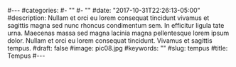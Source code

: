 #---
#categories:
#- ""
#- ""
#date: "2017-10-31T22:26:13-05:00"
#description: Nullam et orci eu lorem consequat tincidunt vivamus et sagittis magna sed nunc rhoncus condimentum sem. In efficitur ligula tate urna. Maecenas massa sed magna lacinia magna pellentesque lorem ipsum dolor. Nullam et orci eu lorem consequat tincidunt. Vivamus et sagittis tempus.
#draft: false
#image: pic08.jpg
#keywords: ""
#slug: tempus
#title: Tempus
#---
